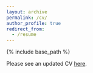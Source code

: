 ```yaml
---
layout: archive
permalink: /cv/
author_profile: true
redirect_from:
  - /resume
---
```


{% include base_path %}

Please see an updated CV [here](https://becca-cs.github.io/files/CV_2023.pdf).
